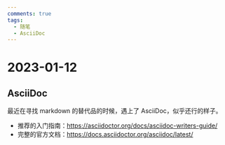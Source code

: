 ```yaml
---
comments: true
tags:
  - 随笔
  - AsciiDoc
---
```


# 2023-01-12

## AsciiDoc

最近在寻找 markdown 的替代品的时候，遇上了 AsciiDoc，似乎还行的样子。

- 推荐的入门指南：<https://asciidoctor.org/docs/asciidoc-writers-guide/>
- 完整的官方文档：<https://docs.asciidoctor.org/asciidoc/latest/>